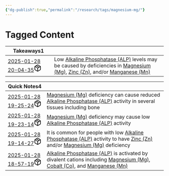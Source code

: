```yaml
---
{"dg-publish":true,"permalink":"/research/tags/magnesium-mg/"}
---
```


# Tagged Content
<div><table class="dataview table-view-table"><thead class="table-view-thead"><tr class="table-view-tr-header"><th class="table-view-th"><span>Takeaways</span><span class="dataview small-text">1</span></th><th class="table-view-th"><span></span></th></tr></thead><tbody class="table-view-tbody"><tr><td><span><a data-tooltip-position="top" aria-label="Research/Takeaways/2025-01-28 20-04-35.md" data-href="Research/Takeaways/2025-01-28 20-04-35.md" href="Research/Takeaways/2025-01-28 20-04-35.md" class="internal-link" target="_blank" rel="noopener nofollow" fileclass-name="Research Links">2025-01-28 20-04-35</a><a class="metadata-menu fileclass-icon"><svg xmlns="http://www.w3.org/2000/svg" width="24" height="24" viewBox="0 0 24 24" fill="none" stroke="currentColor" stroke-width="2" stroke-linecap="round" stroke-linejoin="round" class="svg-icon lucide-package"><path d="m7.5 4.27 9 5.15"></path><path d="M21 8a2 2 0 0 0-1-1.73l-7-4a2 2 0 0 0-2 0l-7 4A2 2 0 0 0 3 8v8a2 2 0 0 0 1 1.73l7 4a2 2 0 0 0 2 0l7-4A2 2 0 0 0 21 16Z"></path><path d="m3.3 7 8.7 5 8.7-5"></path><path d="M12 22V12"></path></svg></a></span></td><td><span>Low <a data-href="Alkaline Phosphatase (ALP)" href="Alkaline Phosphatase (ALP)" class="internal-link" target="_blank" rel="noopener nofollow">Alkaline Phosphatase (ALP)</a> levels may be caused by deficiencies in <a data-href="Magnesium (Mg)" href="Magnesium (Mg)" class="internal-link" target="_blank" rel="noopener nofollow">Magnesium (Mg)</a>, <a data-href="Zinc (Zn)" href="Zinc (Zn)" class="internal-link" target="_blank" rel="noopener nofollow">Zinc (Zn)</a>, and/or <a data-href="Manganese (Mn)" href="Manganese (Mn)" class="internal-link" target="_blank" rel="noopener nofollow">Manganese (Mn)</a></span></td></tr></tbody></table></div><div><table class="dataview table-view-table"><thead class="table-view-thead"><tr class="table-view-tr-header"><th class="table-view-th"><span>Quick Notes</span><span class="dataview small-text">4</span></th><th class="table-view-th"><span></span></th></tr></thead><tbody class="table-view-tbody"><tr><td><span><a data-tooltip-position="top" aria-label="Research/Quick Notes/2025-01-28 19-25-24.md" data-href="Research/Quick Notes/2025-01-28 19-25-24.md" href="Research/Quick Notes/2025-01-28 19-25-24.md" class="internal-link" target="_blank" rel="noopener nofollow" fileclass-name="Research Links">2025-01-28 19-25-24</a><a class="metadata-menu fileclass-icon"><svg xmlns="http://www.w3.org/2000/svg" width="24" height="24" viewBox="0 0 24 24" fill="none" stroke="currentColor" stroke-width="2" stroke-linecap="round" stroke-linejoin="round" class="svg-icon lucide-package"><path d="m7.5 4.27 9 5.15"></path><path d="M21 8a2 2 0 0 0-1-1.73l-7-4a2 2 0 0 0-2 0l-7 4A2 2 0 0 0 3 8v8a2 2 0 0 0 1 1.73l7 4a2 2 0 0 0 2 0l7-4A2 2 0 0 0 21 16Z"></path><path d="m3.3 7 8.7 5 8.7-5"></path><path d="M12 22V12"></path></svg></a></span></td><td><span><a data-href="Magnesium (Mg)" href="Magnesium (Mg)" class="internal-link" target="_blank" rel="noopener nofollow">Magnesium (Mg)</a> deficiency can cause reduced <a data-href="Alkaline Phosphatase (ALP)" href="Alkaline Phosphatase (ALP)" class="internal-link" target="_blank" rel="noopener nofollow">Alkaline Phosphatase (ALP)</a> activity in several tissues including bone</span></td></tr><tr><td><span><a data-tooltip-position="top" aria-label="Research/Quick Notes/2025-01-28 19-23-14.md" data-href="Research/Quick Notes/2025-01-28 19-23-14.md" href="Research/Quick Notes/2025-01-28 19-23-14.md" class="internal-link" target="_blank" rel="noopener nofollow" fileclass-name="Research Links">2025-01-28 19-23-14</a><a class="metadata-menu fileclass-icon"><svg xmlns="http://www.w3.org/2000/svg" width="24" height="24" viewBox="0 0 24 24" fill="none" stroke="currentColor" stroke-width="2" stroke-linecap="round" stroke-linejoin="round" class="svg-icon lucide-package"><path d="m7.5 4.27 9 5.15"></path><path d="M21 8a2 2 0 0 0-1-1.73l-7-4a2 2 0 0 0-2 0l-7 4A2 2 0 0 0 3 8v8a2 2 0 0 0 1 1.73l7 4a2 2 0 0 0 2 0l7-4A2 2 0 0 0 21 16Z"></path><path d="m3.3 7 8.7 5 8.7-5"></path><path d="M12 22V12"></path></svg></a></span></td><td><span><a data-href="Magnesium (Mg)" href="Magnesium (Mg)" class="internal-link" target="_blank" rel="noopener nofollow">Magnesium (Mg)</a> deficiency may cause low <a data-href="Alkaline Phosphatase (ALP)" href="Alkaline Phosphatase (ALP)" class="internal-link" target="_blank" rel="noopener nofollow">Alkaline Phosphatase (ALP)</a> activity</span></td></tr><tr><td><span><a data-tooltip-position="top" aria-label="Research/Quick Notes/2025-01-28 19-14-27.md" data-href="Research/Quick Notes/2025-01-28 19-14-27.md" href="Research/Quick Notes/2025-01-28 19-14-27.md" class="internal-link" target="_blank" rel="noopener nofollow" fileclass-name="Research Links">2025-01-28 19-14-27</a><a class="metadata-menu fileclass-icon"><svg xmlns="http://www.w3.org/2000/svg" width="24" height="24" viewBox="0 0 24 24" fill="none" stroke="currentColor" stroke-width="2" stroke-linecap="round" stroke-linejoin="round" class="svg-icon lucide-package"><path d="m7.5 4.27 9 5.15"></path><path d="M21 8a2 2 0 0 0-1-1.73l-7-4a2 2 0 0 0-2 0l-7 4A2 2 0 0 0 3 8v8a2 2 0 0 0 1 1.73l7 4a2 2 0 0 0 2 0l7-4A2 2 0 0 0 21 16Z"></path><path d="m3.3 7 8.7 5 8.7-5"></path><path d="M12 22V12"></path></svg></a></span></td><td><span>It is common for people with low <a data-href="Alkaline Phosphatase (ALP)" href="Alkaline Phosphatase (ALP)" class="internal-link" target="_blank" rel="noopener nofollow">Alkaline Phosphatase (ALP)</a> activity to have <a data-href="Zinc (Zn)" href="Zinc (Zn)" class="internal-link" target="_blank" rel="noopener nofollow">Zinc (Zn)</a> and/or <a data-href="Magnesium (Mg)" href="Magnesium (Mg)" class="internal-link" target="_blank" rel="noopener nofollow">Magnesium (Mg)</a> deficiency</span></td></tr><tr><td><span><a data-tooltip-position="top" aria-label="Research/Quick Notes/2025-01-28 18-57-19.md" data-href="Research/Quick Notes/2025-01-28 18-57-19.md" href="Research/Quick Notes/2025-01-28 18-57-19.md" class="internal-link" target="_blank" rel="noopener nofollow" fileclass-name="Research Links">2025-01-28 18-57-19</a><a class="metadata-menu fileclass-icon"><svg xmlns="http://www.w3.org/2000/svg" width="24" height="24" viewBox="0 0 24 24" fill="none" stroke="currentColor" stroke-width="2" stroke-linecap="round" stroke-linejoin="round" class="svg-icon lucide-package"><path d="m7.5 4.27 9 5.15"></path><path d="M21 8a2 2 0 0 0-1-1.73l-7-4a2 2 0 0 0-2 0l-7 4A2 2 0 0 0 3 8v8a2 2 0 0 0 1 1.73l7 4a2 2 0 0 0 2 0l7-4A2 2 0 0 0 21 16Z"></path><path d="m3.3 7 8.7 5 8.7-5"></path><path d="M12 22V12"></path></svg></a></span></td><td><span><a data-href="Alkaline Phosphatase (ALP)" href="Alkaline Phosphatase (ALP)" class="internal-link" target="_blank" rel="noopener nofollow">Alkaline Phosphatase (ALP)</a> is activated by divalent cations including <a data-href="Magnesium (Mg)" href="Magnesium (Mg)" class="internal-link" target="_blank" rel="noopener nofollow">Magnesium (Mg)</a>, <a data-href="Cobalt (Co)" href="Cobalt (Co)" class="internal-link" target="_blank" rel="noopener nofollow">Cobalt (Co)</a>, and <a data-href="Manganese (Mn)" href="Manganese (Mn)" class="internal-link" target="_blank" rel="noopener nofollow">Manganese (Mn)</a></span></td></tr></tbody></table></div>


